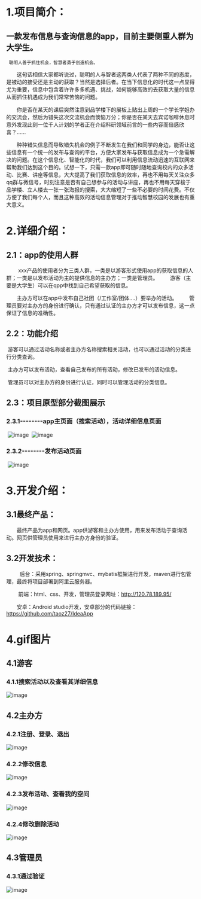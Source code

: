 
#  1.项目简介：
## 一款发布信息与查询信息的app，目前主要侧重人群为大学生。  
` 
  聪明人善于抓住机会，智慧者勇于创造机会。
`
 
 &emsp;&emsp;这句话相信大家都听说过，聪明的人与智者这两类人代表了两种不同的态度，是被动的接受还是主动的获取？当然是选择后者。在当下信息化的时代这一点显得尤为重要，信息中包含着许许多多机遇、挑战，如何能够高效的去获取大量的信息从而抓住机遇成为我们常常苦恼的问题。
  
 
 &emsp;&emsp;你是否在某天的课后突然注意到品学楼下的展板上贴出上周的一个学长学姐办的交流会，然后为错失这次交流机会而懊恼万分；你是否在某天去宾诺咖啡休息时意外发现此刻一位千人计划的学者正在介绍科研领域前言的一些内容而倍感欣喜？......
 
 &emsp;&emsp;种种错失信息而导致错失机会的例子不断发生在我们和同学的身边，能否让这些信息有一个统一的发布与查询的平台，方便大家发布与获取信息成为一个急需解决的问题。在这个信息化、智能化的时代，我们可以利用信息流动迅速的互联网来帮助我们达到这个目的。试想一下，只需一款app即可随时随地查询校内的众多活动、比赛、讲座等信息，大大提高了我们获取信息的效率，再也不用每天关注众多qq群与微信号，时刻注意是否有自己想参与的活动与讲座，再也不用每天穿梭于品学楼、立人楼去一张一张海报的搜索，大大缩短了一些不必要的时间花费。不仅方便了我们每个人，而且这种高效的活动信息管理对于推动智慧校园的发展也有重大意义。
  
# 2.详细介绍：
## 2.1：app的使用人群

  &emsp;&emsp; xxx产品的使用者分为三类人群，一类是以游客形式使用app的获取信息的人群；一类是以发布活动为主的提供信息的主办方；一类是管理员。
&emsp;&emsp;游客（主要是大学生）可以在qpp中找到自己希望获取的信息。

&emsp;&emsp;主办方可以在app中发布自己社团（/工作室/团体....）要举办的活动。
&emsp;&emsp;管理员要对主办方的身份进行确认，只有通过认证的主办方才可以发布信息，这一点保证了信息的准确性。
 ## 2.2：功能介绍
  游客可以通过活动名称或者主办方名称搜索相关活动，也可以通过活动的分类进行分类查询。

  主办方可以发布活动，查看自己发布的所有活动，修改已发布的活动信息。

  管理员可以对主办方的身份进行认证，同时可以管理活动的分类信息。
## 2.3：项目原型部分截图展示
### 2.3.1--------app主页面（搜索活动），活动详细信息页面
  ![image](https://github.com/BirdFlying123/infocollect/raw/v1.0/image/1.png)
  ![image](https://github.com/BirdFlying123/infocollect/raw/v1.0/image/2.png)
### 2.3.2--------发布活动页面
  ![image](https://github.com/BirdFlying123/infocollect/raw/v1.0/image/3.png)
  
# 3.开发介绍：
## 3.1最终产品：
   &emsp;&emsp;最终产品为app和网页。app供游客和主办方使用，用来发布活动于查询活动。网页供管理员使用来进行主办方身份的验证。
## 3.2开发技术：
   &emsp;&emsp;后台：采用spring、springmvc、mybatis框架进行开发，maven进行包管理，最终将项目部署到阿里云服务器。

  &emsp;&emsp; 前端：html、css、开发，管理员登录网址：http://120.78.189.95/
  
  
  &emsp;&emsp;安卓：Android studio开发，安卓部分的代码链接：https://github.com/taoz27/IdeaApp

# 4.gif图片
## 4.1游客
### 4.1.1搜索活动以及查看其详细信息
![image](https://github.com/taoz27/IdeaApp/gifs/search.gif)
## 4.2主办方
### 4.2.1注册、登录、退出
![image](https://github.com/taoz27/IdeaApp/gifs/登录.gif)
### 4.2.2修改信息
![image](https://github.com/taoz27/IdeaApp/gifs/修改个人信息.gif)
### 4.2.3发布活动、查看我的空间
![image](https://github.com/taoz27/IdeaApp/gifs/发布活动.gif)
### 4.2.4修改删除活动
![image](https://github.com/taoz27/IdeaApp/gifs/修改删除活动.gif)
## 4.3管理员
### 4.3.1通过验证
![image](https://github.com/taoz27/IdeaApp/gifs/search.gif)






